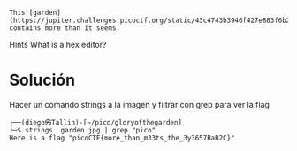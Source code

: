 	This [garden](https://jupiter.challenges.picoctf.org/static/43c4743b3946f427e883f6b286f47467/garden.jpg) contains more than it seems.

Hints
What is a hex editor?

# Solución
Hacer un comando strings a la imagen y filtrar con grep para ver la flag
```
┌──(diego㉿Tallin)-[~/pico/gloryofthegarden]
└─$ strings  garden.jpg | grep "pico"
Here is a flag "picoCTF{more_than_m33ts_the_3y3657BaB2C}"
```
